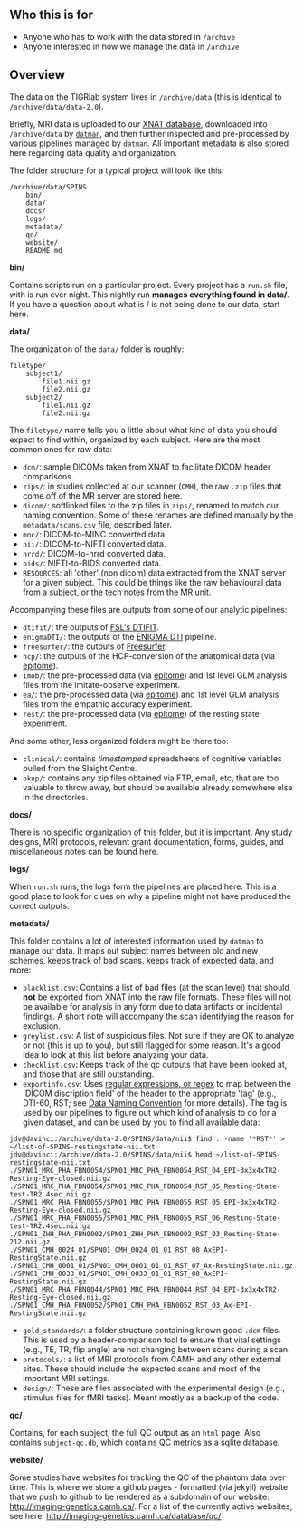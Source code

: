 ## Who this is for
   - Anyone who has to work with the data stored in `/archive`
   - Anyone interested in how we manage the data in `/archive`

## Overview
The data on the TIGRlab system lives in `/archive/data` (this is identical to `/archive/data/data-2.0`). 

Briefly, MRI data is uploaded to our [XNAT database](http://da55.pet.utoronto.ca:5004), downloaded into `/archive/data` by [`datman`](https://github.com/TIGRLab/datman), and then further inspected and pre-processed by various pipelines managed by `datman`. All important metadata is also stored here regarding data quality and organization.

The folder structure for a typical project will look like this:
```
/archive/data/SPINS
    bin/
    data/
    docs/
    logs/
    metadata/
    qc/
    website/
    README.md
```

**bin/**

Contains scripts run on a particular project. Every project has a `run.sh` file, with is run ever night. This nightly run **manages everything found in data/**. If you have a question about what is / is not being done to our data, start here.

**data/**

The organization of the `data/` folder is roughly:

```
filetype/
    subject1/
        file1.nii.gz
        file2.nii.gz
    subject2/
        file1.nii.gz
        file2.nii.gz
```

The `filetype/` name tells you a little about what kind of data you should expect to find within, organized by each subject. Here are the most common ones for raw data:

+ `dcm/`: sample DICOMs taken from XNAT to facilitate DICOM header comparisons.
+ `zips/`: in studies collected at our scanner (`CMH`), the raw `.zip` files that come off of the MR server are stored here.
+ `dicom/`: softlinked files to the zip files in `zips/`, renamed to match our naming convention. Some of these renames are defined manually by the `metadata/scans.csv` file, described later.
+ `mnc/`: DICOM-to-MINC converted data.
+ `nii/`: DICOM-to-NIFTI converted data.
+ `nrrd/`: DICOM-to-nrrd converted data.
+ `bids/`: NIFTI-to-BIDS converted data.
+ `RESOURCES`: all 'other' (non dicom) data extracted from the XNAT server for a given subject. This could be things like the raw behavioural data from a subject, or the tech notes from the MR unit.

Accompanying these files are outputs from some of our analytic pipelines:

+ `dtifit/`: the outputs of [FSL's DTIFIT](http://fsl.fmrib.ox.ac.uk/fsl/fslwiki/FDT/UserGuide).
+ `enigmaDTI/`: the outputs of the [ENIGMA DTI](http://enigma.ini.usc.edu/ongoing/dti-working-group/) pipeline.
+ `freesurfer/`: the outputs of [Freesurfer](http://surfer.nmr.mgh.harvard.edu/fswiki/FreeSurferAnalysisPipelineOverview).
+ `hcp/`: the outputs of the HCP-conversion of the anatomical data (via [epitome](https://github.com/josephdviviano/epitome)).
+ `imob/`: the pre-processed data (via [epitome](https://github.com/josephdviviano/epitome)) and 1st level GLM analysis files from the imitate-observe experiment.
+ `ea/`: the pre-processed data (via [epitome](https://github.com/josephdviviano/epitome)) and 1st level GLM analysis files from the empathic accuracy experiment.
+ `rest/`: the pre-processed data (via [epitome](https://github.com/josephdviviano/epitome)) of the resting state experiment.

And some other, less organized folders might be there too:

+ `clinical/`: contains *timestamped* spreadsheets of cognitive variables pulled from the Slaight Centre.
+ `bkup/`: contains any zip files obtained via FTP, email, etc, that are too valuable to throw away, but should be available already somewhere else in the directories.

**docs/**

There is no specific organization of this folder, but it is important. Any study designs, MRI protocols, relevant grant documentation, forms, guides, and miscellaneous notes can be found here.

**logs/**

When `run.sh` runs, the logs form the pipelines are placed here. This is a good place to look for clues on why a pipeline might not have produced the correct outputs.

**metadata/**

This folder contains a lot of interested information used by `datman` to manage our data. It maps out subject names between old and new schemes, keeps track of bad scans, keeps track of expected data, and more:

+ `blacklist.csv`: Contains a list of bad files (at the scan level) that should **not** be exported from XNAT into the raw file formats. These files will not be available for analysis in any form due to data artifacts or incidental findings. A short note will accompany the scan identifying the reason for exclusion.
+ `greylist.csv`: A list of suspicious files. Not sure if they are OK to analyze or not (this is up to you), but still flagged for some reason. It's a good idea to look at this list before analyzing your data.
+ `checklist.csv`: Keeps track of the qc outputs that have been looked at, and those that are still outstanding.
+ `exportinfo.csv`: Uses [regular expressions, or regex](http://www.aivosto.com/vbtips/regex.html) to map between the 'DICOM discription field' of the header to the appropriate 'tag' (e.g., DTI-60, RST; see [Data Naming Convention](/data/introduction/Data-Naming) for more details). The tag is used by our pipelines to figure out which kind of analysis to do for a given dataset, and can be used by you to find all available data:

```
jdv@davinci:/archive/data-2.0/SPINS/data/nii$ find . -name '*RST*' > ~/list-of-SPINS-restingstate-nii.txt
jdv@davinci:/archive/data-2.0/SPINS/data/nii$ head ~/list-of-SPINS-restingstate-nii.txt 
./SPN01_MRC_PHA_FBN0054/SPN01_MRC_PHA_FBN0054_RST_04_EPI-3x3x4xTR2-Resting-Eye-closed.nii.gz
./SPN01_MRC_PHA_FBN0054/SPN01_MRC_PHA_FBN0054_RST_05_Resting-State-test-TR2.4sec.nii.gz
./SPN01_MRC_PHA_FBN0055/SPN01_MRC_PHA_FBN0055_RST_05_EPI-3x3x4xTR2-Resting-Eye-closed.nii.gz
./SPN01_MRC_PHA_FBN0055/SPN01_MRC_PHA_FBN0055_RST_06_Resting-State-test-TR2.4sec.nii.gz
./SPN01_ZHH_PHA_FBN0002/SPN01_ZHH_PHA_FBN0002_RST_03_Resting-State-212.nii.gz
./SPN01_CMH_0024_01/SPN01_CMH_0024_01_01_RST_08_AxEPI-RestingState.nii.gz
./SPN01_CMH_0001_01/SPN01_CMH_0001_01_01_RST_07_Ax-RestingState.nii.gz
./SPN01_CMH_0033_01/SPN01_CMH_0033_01_01_RST_08_AxEPI-RestingState.nii.gz
./SPN01_MRC_PHA_FBN0044/SPN01_MRC_PHA_FBN0044_RST_04_EPI-3x3x4xTR2-Resting-Eye-closed.nii.gz
./SPN01_CMH_PHA_FBN0052/SPN01_CMH_PHA_FBN0052_RST_03_Ax-EPI-RestingState.nii.gz
```

+ `gold_standards/`: a folder structure containing known good `.dcm` files. This is used by a header-comparison tool to ensure that vital settings (e.g., TE, TR, flip angle) are not changing between scans during a scan.
+ `protocols/`: a list of MRI protocols from CAMH and any other external sites. These should include the expected scans and most of the important MRI settings.
+ `design/`: These are files associated with the experimental design (e.g., stimulus files for fMRI tasks). Meant mostly as a backup of the code.

**qc/**

Contains, for each subject, the full QC output as an `html` page. Also contains `subject-qc.db`, which contains QC metrics as a sqlite database.

**website/**

Some studies have websites for tracking the QC of the phantom data over time. This is where we store a github pages - formatted (via jekyll) website that we push to github to be rendered as a subdomain of our website: http://imaging-genetics.camh.ca/. For a list of the currently active websites, see here: http://imaging-genetics.camh.ca/database/qc/
 
